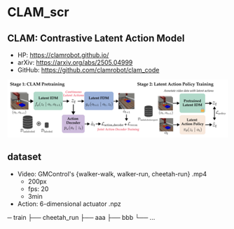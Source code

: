 # CLAM_scr
## CLAM: Contrastive Latent Action Model

- HP: https://clamrobot.github.io/
- arXiv: https://arxiv.org/abs/2505.04999
- GitHub: https://github.com/clamrobot/clam_code

![](img/clam_img.png)

## dataset
- Video: GMControl's {walker-walk, walker-run, cheetah-run} .mp4
    - 200px
    - fps: 20
    - 3min
- Action: 6-dimensional actuator .npz

─ train
  ├── cheetah_run
      ├── aaa
      ├── bbb
  └── ...
